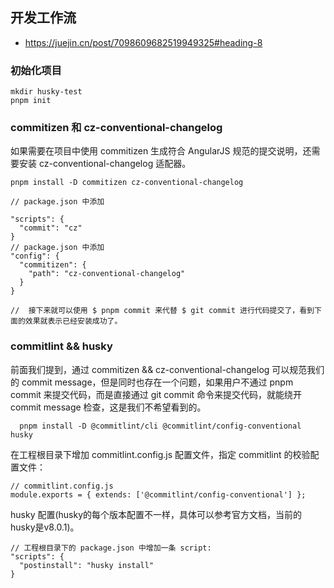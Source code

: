 ## 开发工作流
- https://juejin.cn/post/7098609682519949325#heading-8

### 初始化项目  
```
mkdir husky-test
pnpm init
```

### commitizen 和 cz-conventional-changelog
如果需要在项目中使用 commitizen 生成符合 AngularJS 规范的提交说明，还需要安装 cz-conventional-changelog 适配器。

```
pnpm install -D commitizen cz-conventional-changelog 

// package.json 中添加
 
"scripts": {
  "commit": "cz"
}
// package.json 中添加
"config": {
  "commitizen": {
    "path": "cz-conventional-changelog"
  }
}

//  接下来就可以使用 $ pnpm commit 来代替 $ git commit 进行代码提交了，看到下面的效果就表示已经安装成功了。
```

### commitlint && husky

前面我们提到，通过 commitizen && cz-conventional-changelog 可以规范我们的 commit message，但是同时也存在一个问题，如果用户不通过 pnpm commit 来提交代码，而是直接通过 git commit 命令来提交代码，就能绕开 commit message 检查，这是我们不希望看到的。

```
  pnpm install -D @commitlint/cli @commitlint/config-conventional husky
```
在工程根目录下增加 commitlint.config.js 配置文件，指定 commitlint 的校验配置文件：
```
// commitlint.config.js 
module.exports = { extends: ['@commitlint/config-conventional'] };
```

husky 配置(husky的每个版本配置不一样，具体可以参考官方文档，当前的husky是v8.0.1)。

```
// 工程根目录下的 package.json 中增加一条 script:
"scripts": {
  "postinstall": "husky install"
}
```
